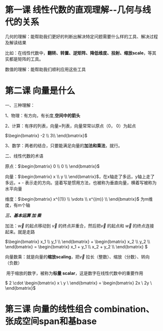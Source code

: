 # 第一课  线性代数的直观理解--几何与线代的关系

几何的理解：能帮助我们更好的判断出解决特定问题需要什么样的工具、解决过程及解读结果

比如：在线性代数中，**翻转、转置、逆矩阵、降低维度、投射、缩放scale**，等其实都是矩阵的工具。

数值的理解：能帮助我们顺利应用这些工具

# 第二课 向量是什么

一、三种理解：

1、物理：有方向，有长度,**空间中的箭头**

2、计算：有序的列表，向量=列表，向量常常以原点（0， 0）为起点

$\begin{bmatrix} -2 \\ 3\\ \end{bmatrix}$ 

3、数学：两者的结合，只要能满足向量的**加法和乘法**，就行。

二、线性代数的术语

原点：$\begin{bmatrix} 0 \\ 0 \\ \end{bmatrix}$ 

向量：$\begin{bmatrix} x \\ y \\  \end{bmatrix}$，在x轴走了多远，y轴上走了多远，+ - 表示走的方向。竖着写是惯用方法，也被称为垂直向量，横着写被称为水平向量

维度：$\begin{bmatrix} x^{(1)} \\ \vdots \\ x^{(m)} \\ \end{bmatrix}$ 为m维度，有m个轴

***三、基本运算 加 乘***

加法：$\vec{w}$ 的起点移动到 $\vec {v}$ 的终点并重合，然后把$\vec{v}$ 的起点和 $\vec{w}$ 的终点连接起来。就是走路

$\begin{bmatrix} x_1 \\ y_1 \\ \end{bmatrix} + \begin{bmatrix} x_2 \\ y_2 \\ \end{bmatrix} = \begin{bmatrix} x_1 + y_1 \\ x_2 + y_2 \\ \end{bmatrix} ​$

向量数乘：就是向量的**缩放scaling**，把$\vec{v}$ 拉长（整数）、缩放（分数）、转向（负数）

​                   用于缩放的数字，被称为**标量 scalar**，这是数字在线性代数中的重要作用

$ 2 \cdot \begin{bmatrix} x \\ y \\ \end{bmatrix} = \begin{bmatrix} 2x \\ 2y \\ \end{bmatrix}$



# 第三课 向量的线性组合 combination、张成空间span和基base

